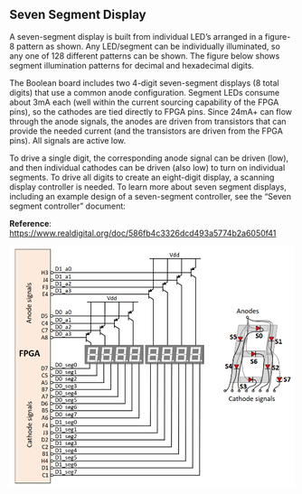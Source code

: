 ## Seven Segment Display

A seven-segment display is built from individual LED’s arranged in a figure-8 pattern as shown. Any LED/segment can be individually illuminated, so any one of 128 different patterns can be shown. The figure below shows segment illumination patterns for decimal and hexadecimal digits.

The Boolean board includes two 4-digit seven-segment displays (8 total digits) that use a common anode configuration. Segment LEDs consume about 3mA each (well within the current sourcing capability of the FPGA pins), so the cathodes are tied directly to FPGA pins. Since 24mA+ can flow through the anode signals, the anodes are driven from transistors that can provide the needed current (and the transistors are driven from the FPGA pins). All signals are active low.

To drive a single digit, the corresponding anode signal can be driven (low), and then individual cathodes can be driven (also low) to turn on individual segments. To drive all digits to create an eight-digit display, a scanning display controller is needed. To learn more about seven segment displays, including an example design of a seven-segment controller, see the “Seven segment controller” document:

**Reference**: https://www.realdigital.org/doc/586fb4c3326dcd493a5774b2a6050f41

<p align="center">
  <img src="https://raw.githubusercontent.com/tusharc01/Digiclk/main/Seven_segment_display.png" alt="Seven Segment Display" width="600">
</p>
